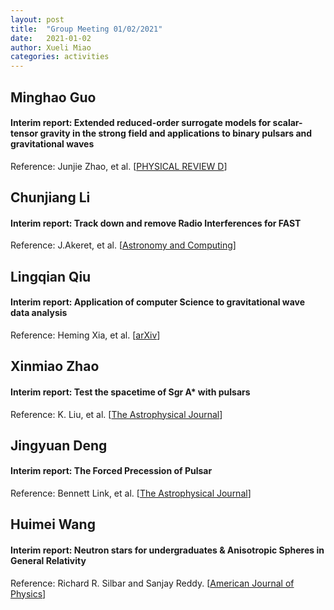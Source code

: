 ```yaml
---
layout: post
title:  "Group Meeting 01/02/2021"
date:   2021-01-02
author: Xueli Miao
categories: activities
---
```



##  Minghao Guo

#### Interim report: Extended reduced-order surrogate models for scalar-tensor gravity in the strong field and applications to binary pulsars and gravitational waves

Reference: Junjie Zhao, et al. [[PHYSICAL REVIEW D](https://journals.aps.org/prd/abstract/10.1103/PhysRevD.100.064034)]


##  Chunjiang Li

#### Interim report: Track down and remove Radio Interferences for FAST

Reference: J.Akeret, et al. [[Astronomy and Computing](https://www.sciencedirect.com/science/article/pii/S2213133716301056?via%3Dihub)]


##  Lingqian Qiu

#### Interim report: Application of computer Science to gravitational wave data analysis

Reference: Heming Xia, et al. [[arXiv](https://arxiv.org/abs/2011.04418v2)]


##  Xinmiao Zhao

#### Interim report: Test the spacetime of Sgr A* with pulsars

Reference: K. Liu, et al. [[The Astrophysical Journal](https://iopscience.iop.org/article/10.1088/0004-637X/747/1/1)]


##  Jingyuan Deng

#### Interim report: The Forced Precession of Pulsar

Reference: Bennett Link, et al. [[The Astrophysical Journal](https://iopscience.iop.org/article/10.1086/321581)]


##  Huimei Wang

#### Interim report: Neutron stars for undergraduates & Anisotropic Spheres in General Relativity 

Reference: Richard R. Silbar and Sanjay Reddy. [[American Journal of Physics](https://doi.org/10.1119/1.1703544)]

